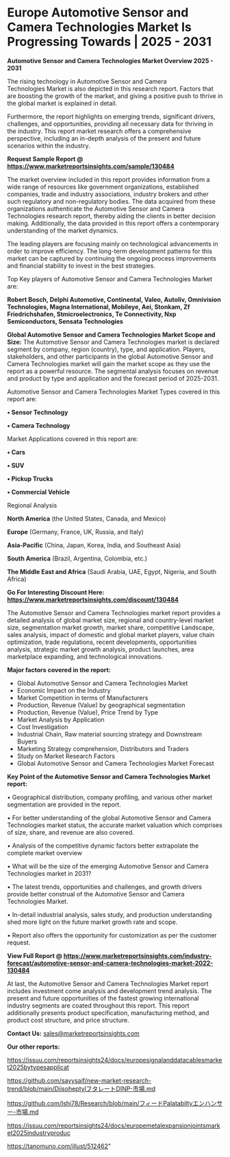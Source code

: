 # Europe Automotive Sensor and Camera Technologies Market Is Progressing Towards | 2025 - 2031

<Strong> Automotive Sensor and Camera Technologies Market Overview 2025 - 2031</strong>

The rising technology in Automotive Sensor and Camera Technologies Market is also depicted in this research report. Factors that are boosting the growth of the market, and giving a positive push to thrive in the global market is explained in detail.

Furthermore, the report highlights on emerging trends, significant drivers, challenges, and opportunities, providing all necessary data for thriving in the industry. This report market research offers a comprehensive perspective, including an in-depth analysis of the present and future scenarios within the industry.

<strong>Request Sample Report @ <a href=https://www.marketreportsinsights.com/sample/130484>https://www.marketreportsinsights.com/sample/130484</a></strong>

The market overview included in this report provides information from a wide range of resources like government organizations, established companies, trade and industry associations, industry brokers and other such regulatory and non-regulatory bodies. The data acquired from these organizations authenticate the Automotive Sensor and Camera Technologies research report, thereby aiding the clients in better decision making. Additionally, the data provided in this report offers a contemporary understanding of the market dynamics.

The leading players are focusing mainly on technological advancements in order to improve efficiency. The long-term development patterns for this market can be captured by continuing the ongoing process improvements and financial stability to invest in the best strategies.

Top Key players of Automotive Sensor and Camera Technologies Market are:

<strong>Robert Bosch, Delphi Automotive, Continental, Valeo, Autoliv, Omnivision Technologies, Magna International, Mobileye, Aei, Stonkam, Zf Friedrichshafen, Stmicroelectronics, Te Connectivity, Nxp Semiconductors, Sensata Technologies</strong>

<strong><b>Global Automotive Sensor and Camera Technologies Market Scope and Size:</b></strong>
The Automotive Sensor and Camera Technologies market is declared segment by company, region (country), type, and application. Players, stakeholders, and other participants in the global Automotive Sensor and Camera Technologies market will gain the market scope as they use the report as a powerful resource. The segmental analysis focuses on revenue and product by type and application and the forecast period of 2025-2031.

Automotive Sensor and Camera Technologies Market Types covered in this report are:

<strong>• Sensor Technology

• Camera Technology</strong>

Market Applications covered in this report are:

<strong>• Cars

• SUV

• Pickup Trucks

• Commercial Vehicle</strong> 

Regional Analysis

<strong>North America</strong> (the United States, Canada, and Mexico)

<strong>Europe</strong> (Germany, France, UK, Russia, and Italy)

<strong>Asia-Pacific</strong> (China, Japan, Korea, India, and Southeast Asia)

<strong>South America</strong> (Brazil, Argentina, Colombia, etc.)

<strong>The Middle East and Africa</strong> (Saudi Arabia, UAE, Egypt, Nigeria, and South Africa)

<strong>Go For Interesting Discount Here: <a href=https://www.marketreportsinsights.com/discount/130484>https://www.marketreportsinsights.com/discount/130484</a></strong>

The Automotive Sensor and Camera Technologies market report provides a detailed analysis of global market size, regional and country-level market size, segmentation market growth, market share, competitive Landscape, sales analysis, impact of domestic and global market players, value chain optimization, trade regulations, recent developments, opportunities analysis, strategic market growth analysis, product launches, area marketplace expanding, and technological innovations.

<strong><b>Major factors covered in the report:</b></strong>
<ul>
  <li>Global Automotive Sensor and Camera Technologies Market </li>
  <li>Economic Impact on the Industry</li>
  <li>Market Competition in terms of Manufacturers</li>
  <li>Production, Revenue (Value) by geographical segmentation</li>
  <li>Production, Revenue (Value), Price Trend by Type</li>
  <li>Market Analysis by Application</li>
  <li>Cost Investigation</li>
  <li>Industrial Chain, Raw material sourcing strategy and Downstream Buyers</li>
  <li>Marketing Strategy comprehension, Distributors and Traders</li>
  <li>Study on Market Research Factors</li>
  <li>Global Automotive Sensor and Camera Technologies Market Forecast</li>
</ul>

<strong><b>Key Point of the Automotive Sensor and Camera Technologies Market report:</b></strong>

• Geographical distribution, company profiling, and various other market segmentation are provided in the report.

• For better understanding of the global Automotive Sensor and Camera Technologies market status, the accurate market valuation which comprises of size, share, and revenue are also covered.

• Analysis of the competitive dynamic factors better extrapolate the complete market overview

• What will be the size of the emerging Automotive Sensor and Camera Technologies market in 2031?

• The latest trends, opportunities and challenges, and growth drivers provide better construal of the Automotive Sensor and Camera Technologies Market.

• In-detail industrial analysis, sales study, and production understanding shed more light on the future market growth rate and scope.

• Report also offers the opportunity for customization as per the customer request.

<strong><b>View Full Report @ <a href=https://www.marketreportsinsights.com/industry-forecast/automotive-sensor-and-camera-technologies-market-2022-130484>https://www.marketreportsinsights.com/industry-forecast/automotive-sensor-and-camera-technologies-market-2022-130484</a></b></strong>


At last, the Automotive Sensor and Camera Technologies Market report includes investment come analysis and development trend analysis. The present and future opportunities of the fastest growing international industry segments are coated throughout this report. This report additionally presents product specification, manufacturing method, and product cost structure, and price structure.

<strong>Contact Us:</strong>
sales@marketreportsinsights.com

<strong>Our other reports:</strong>

<a href=https://issuu.com/reportsinsights24/docs/europesignalanddatacablesmarket2025bytypesapplicat>https://issuu.com/reportsinsights24/docs/europesignalanddatacablesmarket2025bytypesapplicat</a>

<a href=https://github.com/sayysaif/new-market-research-trend/blob/main/DiisoheptylフタレートDINP-市場.md>https://github.com/sayysaif/new-market-research-trend/blob/main/DiisoheptylフタレートDINP-市場.md</a>

<a href=https://github.com/Ishi78/Research/blob/main/フィードPalatabiltyエンハンサー-市場.md>https://github.com/Ishi78/Research/blob/main/フィードPalatabiltyエンハンサー-市場.md</a>

<a href=https://issuu.com/reportsinsights24/docs/europemetalexpansionjointsmarket2025industryproduc>https://issuu.com/reportsinsights24/docs/europemetalexpansionjointsmarket2025industryproduc</a>

<a href=https://tanomuno.com/illust/512462>https://tanomuno.com/illust/512462</a>"
